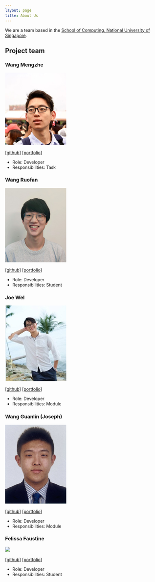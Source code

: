 ```yaml
---
layout: page
title: About Us
---
```


We are a team based in the [School of Computing, National University of Singapore](http://www.comp.nus.edu.sg).

## Project team

### Wang Mengzhe

<img src="images/charliemoweng.png" width="200px">

[[github](http://github.com/charliemoweng)]
[[portfolio](team/wangmengzhe.md)]

* Role: Developer
* Responsibilities: Task

### Wang Ruofan

<img src="images/ruofan1023.png" width="200px">

[[github](http://github.com/ruofan1023)] [[portfolio](team/ruofan.md)]

* Role: Developer
* Responsibilities: Student

### Joe Wel

<img src="images/tanjoewel.png" width="200px">

[[github](http://github.com/tanjoewel)]
[[portfolio](team/joewel.md)]

* Role: Developer
* Responsibilities: Module

### Wang Guanlin (Joseph)

<img src="images/wanggljoseph.png" width="200px">

[[github](https://github.com/WangGLJoseph)]
[[portfolio](team/wangguanlinjoseph.md)]

* Role: Developer
* Responsibilities: Module

### Felissa Faustine

<img src="images/felissaf.png" width="200px">

[[github](http://github.com/felissaf)]
[[portfolio](team/felissa.md)]

* Role: Developer
* Responsibilities: Student
